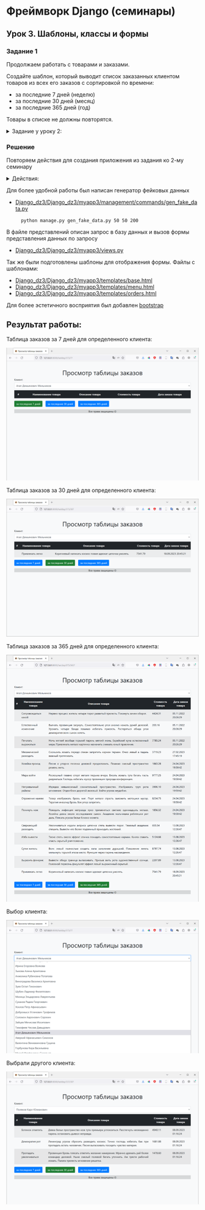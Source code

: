 # Фреймворк Django (семинары)
## Урок 3. Шаблоны, классы и формы

### Задание 1

Продолжаем работать с товарами и заказами.

Создайте шаблон, который выводит список заказанных клиентом товаров из всех его заказов с 
сортировкой по времени:

- за последние 7 дней (неделю)
- за последние 30 дней (месяц)
- за последние 365 дней (год)

Товары в списке не должны повторятся.


<details>
<summary> Задание у уроку 2: </summary>
==========================

Создайте три модели Django: клиент, товар и заказ.

Клиент может иметь несколько заказов. Заказ может содержать несколько товаров. Товар может входить в несколько заказов.

Поля модели «Клиент»:
— имя клиента
— электронная почта клиента
— номер телефона клиента
— адрес клиента
— дата регистрации клиента

Поля модели «Товар»:
— название товара
— описание товара
— цена товара
— количество товара
— дата добавления товара

Поля модели «Заказ»:
— связь с моделью «Клиент», указывает на клиента, сделавшего заказ
— связь с моделью «Товар», указывает на товары, входящие в заказ
— общая сумма заказа
— дата оформления заказа

Допишите несколько функций CRUD для работы с моделями по желанию. Что по вашему мнению актуально в такой базе данных.

==========================
</details>

### Решение

Повторяем действия для создания приложения из задания ко 2-му семинару

<details>
<summary>Действия:</summary>
Выполняем стандартные процедуры для запуска нового приложения в новом проекте:

Устанавливаем Django:

    pip install django

Создаем проект для работы:

    django-admin startproject Django_dz3

Переходим в папку проекта:

    cd .\Django_dz3\

Создаем новое приложение в проекте:

    python manage.py startapp myapp3

Запускаем сервер проекта:

    python manage.py runserver

Редактируем файлы:

- [Django_dz3/Django_dz3/Django_dz3/settings.py](/Django_dz3/Django_dz3/settings.py)
- [Django_dz3/Django_dz3/Django_dz3/urls.py](/Django_dz3/Django_dz3/urls.py)
- [Django_dz3/Django_dz3/myapp3/urls.py](/Django_dz3/myapp3/urls.py)
- [Django_dz3/Django_dz3/myapp3/views.py](/Django_dz3/myapp3/views.py)

Создаем модель данных, в соответствие с заданием. 
Модель данных находится в файле: 

- [Django_dz3/Django_dz3/myapp3/models.py](/Django_dz3/myapp3/models.py)

Для каждой таблицы были реализованы все **CRUD** методы. Для таблицы заказов (Order) выполнена поддержка связи 
Many-to-Many с таблицей товаров (Product). 

Примеры методов находятся в пакете *commands*:

- [Django_dz3/Django_dz3/myapp3/management/commands/](/Django_dz3/myapp3/management/commands)

Создаем миграции для нашей модели данных (подготавливаем структуру базы данных для развертывания на сервере БД):

    python manage.py makemigrations myapp3

Применяем миграции (Физически создаем объекты на сервере БД):

    python manage.py migrate

После этого можно запускать команды для работы нашей модели с базой данных:

    python manage.py create_client.py
    python manage.py create_order.py
    python manage.py create_product.py
    python manage.py get_client.py 1
    python manage.py get_order.py 3
    python manage.py get_product.py 1
    python manage.py update_client.py 1
    python manage.py update_order.py 1
    python manage.py update_product.py 1
    python manage.py get_all_clients.py
    python manage.py get_all_orders.py
    python manage.py get_all_products.py
    python manage.py delete_client.py 2
    python manage.py delete_order.py 2
    python manage.py delete_product.py 2


Файл с журналом работы:

- [logs/django.log](/Django_dz3/logs/django.log) 
</details>

Для более удобной работы был написан генератор фейковых данных
 
- [Django_dz3/Django_dz3/myapp3/management/commands/gen_fake_data.py](/Django_dz3/myapp3/management/commands/gen_fake_data.py)

        python manage.py gen_fake_data.py 50 50 200

В файле представлений описан запрос в базу данных и вызов формы представления данных по запросу

- [Django_dz3/Django_dz3/myapp3/views.py](/Django_dz3/myapp3/views.py)

Так же были подготовлены шаблоны для отображения формы. Файлы с шаблонами:

- [Django_dz3/Django_dz3/myapp3/templates/base.html](/Django_dz3/myapp3/templates/base.html)
- [Django_dz3/Django_dz3/myapp3/templates/menu.html](/Django_dz3/myapp3/templates/menu.html)
- [Django_dz3/Django_dz3/myapp3/templates/orders.html](/Django_dz3/myapp3/templates/orders.html)

Для более эстетичного восприятия был добавлен [bootstrap](https://getbootstrap.com/)

## Результат работы:

Таблица заказов за 7 дней для определенного клиента:

![screen3.png](screen3.png)

Таблица заказов за 30 дней для определенного клиента:

![screen1.png](screen1.png)

Таблица заказов за 365 дней для определенного клиента:

![screen2.png](screen2.png)

Выбор клиента:

![screen4.png](screen4.png)

Выбрали другого клиента:

![screen5.png](screen5.png)
